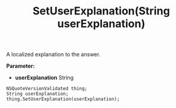 ﻿---
uid: crmscript_ref_NSQuoteVersionValidated_SetUserExplanation
title: SetUserExplanation(String userExplanation)
intellisense: NSQuoteVersionValidated.SetUserExplanation
keywords: NSQuoteVersionValidated, GetUserExplanation
so.topic: reference
---

A localized explanation to the answer.

**Parameter:** 
 - **userExplanation** String

```crmscript
NSQuoteVersionValidated thing;
String userExplanation;
thing.SetUserExplanation(userExplanation);
```

